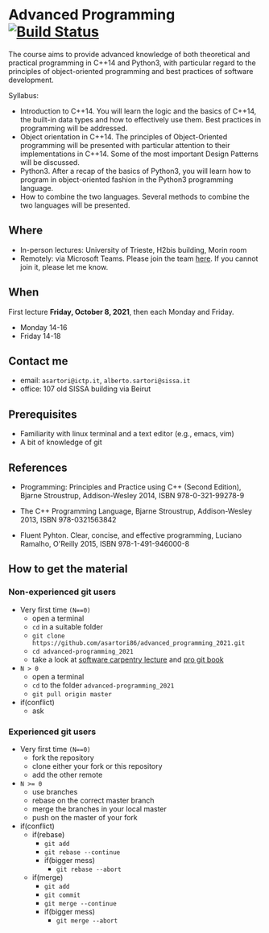 # Advanced Programming [![Build Status](https://app.travis-ci.com/asartori86/advanced_programming_2021.svg?branch=master&status=created)](https://app.travis-ci.com/asartori86/advanced_programming_2021.svg?branch=master&status=created)

The course aims to provide advanced knowledge of both theoretical and practical programming in C++14 and Python3, with particular regard to the principles of object-oriented programming and best practices of software development.

Syllabus:

- Introduction to C++14. You will learn the logic and the basics of C++14, the built-in data types and how to effectively use them. Best practices in programming will be addressed.
- Object orientation in C++14. The principles of Object-Oriented programming will be presented with particular attention to their implementations in C++14. Some of the most important Design Patterns will be discussed.
- Python3. After a recap of the basics of Python3, you will learn how to program in object-oriented fashion in the Python3 programming language.
- How to combine the two languages. Several methods to combine the two languages will be presented.

## Where

- In-person lectures: University of Trieste, H2bis building, Morin room
- Remotely: via Microsoft Teams. Please join the team [here](https://teams.microsoft.com/l/team/19%3aTegYLBJNdVQcFJpcipzwG8ILBHr_PoZ_8rF-FyhOx1I1%40thread.tacv2/conversations?groupId=3c567ab0-fc8d-4af8-9fb5-5f7f4e6fcf54&tenantId=a54b3635-128c-460f-b967-6ded8df82e75). If you cannot join it, please let me know.

## When
First lecture **Friday, October 8, 2021**, then each Monday and Friday.

- Monday 14-16
- Friday 14-18

## Contact me
- email: `asartori@ictp.it`, `alberto.sartori@sissa.it`
- office: 107 old SISSA building via Beirut

## Prerequisites
- Familiarity with linux terminal and a text editor (e.g., emacs, vim)
- A bit of knowledge of git

## References

- Programming: Principles and Practice using C++ (Second Edition),
  Bjarne Stroustrup, Addison-Wesley 2014, ISBN 978-0-321-99278-9

- The C++ Programming Language, Bjarne Stroustrup, Addison-Wesley
   2013, ISBN 978-0321563842

- Fluent Pyhton. Clear, concise, and effective programming, Luciano Ramalho, O'Reilly 2015, ISBN 978-1-491-946000-8



## How to get the material
### Non-experienced git users
- Very first time `(N==0)`
  - open a terminal
  - `cd` in a suitable folder
  - `git clone https://github.com/asartori86/advanced_programming_2021.git`
  - `cd advanced-programming_2021`
  - take a look at [software carpentry lecture](http://swcarpentry.github.io/git-novice/) and [pro git book](https://git-scm.com/book/en/v2) 
- `N > 0`
  - open a terminal
  - `cd` to the folder `advanced-programming_2021`
  - `git pull origin master`
- if(conflict)
  - ask

### Experienced git users
- Very first time `(N==0)`
  - fork the repository
  - clone either your fork or this repository
  - add the other remote
- `N >= 0`
  - use branches
  - rebase on the correct master branch
  - merge the branches in your local master
  - push on the master of your fork
- if(conflict)
  - if(rebase)
    - `git add`
    - `git rebase --continue`
    - if(bigger mess)
      	- `git rebase --abort`
  - if(merge)
    - `git add`
    - `git commit`
    - `git merge --continue`
    - if(bigger mess)
      - `git merge --abort`
